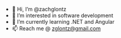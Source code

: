 - 👋 Hi, I’m @zachglontz
- 👀 I’m interested in software development
- 🌱 I’m currently learning .NET and Angular
- 📫 Reach me @ zglontz@gmail.com 

<!---
zachglontz/zachglontz is a ✨ special ✨ repository because its `README.md` (this file) appears on your GitHub profile.
You can click the Preview link to take a look at your changes.
--->
